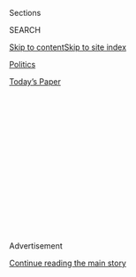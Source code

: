 <div id="app">

<div>

<div>

<div>

<div class="NYTAppHideMasthead css-1q2w90k e1suatyy0">

<div class="section css-ui9rw0 e1suatyy2">

<div class="css-eph4ug er09x8g0">

<div class="css-6n7j50">

</div>

<span class="css-1dv1kvn">Sections</span>

<div class="css-10488qs">

<span class="css-1dv1kvn">SEARCH</span>

</div>

[Skip to content](#site-content)[Skip to site
index](#site-index)

</div>

<div id="masthead-section-label" class="css-1wr3we4 eaxe0e00">

[Politics](https://www.nytimes.com/section/politics)

</div>

<div class="css-10698na e1huz5gh0">

</div>

</div>

<div id="masthead-bar-one" class="section hasLinks css-15hmgas e1csuq9d3">

<div class="css-uqyvli e1csuq9d0">

</div>

<div class="css-1uqjmks e1csuq9d1">

</div>

<div class="css-9e9ivx">

[](https://myaccount.nytimes.com/auth/login?response_type=cookie&client_id=vi)

</div>

<div class="css-1bvtpon e1csuq9d2">

[Today’s
Paper](https://www.nytimes.com/section/todayspaper)

</div>

</div>

</div>

</div>

<div data-aria-hidden="false">

<div id="site-content" data-role="main">

<div>

<div class="css-1aor85t" style="opacity:0.000000001;z-index:-1;visibility:hidden">

<div class="css-1hqnpie">

<div class="css-epjblv">

<span class="css-17xtcya">[Politics](/section/politics)</span><span class="css-x15j1o">|</span><span class="css-fwqvlz">Michael
Flynn, Anti-Islamist Ex-General, Offered Security Post, Trump Aide
Says</span>

</div>

<div class="css-k008qs">

<div class="css-1iwv8en">

<span class="css-18z7m18"></span>

<div>

</div>

</div>

<span class="css-1n6z4y">https://nyti.ms/2eM6sek</span>

<div class="css-1705lsu">

<div class="css-4xjgmj">

<div class="css-4skfbu" data-role="toolbar" data-aria-label="Social Media Share buttons, Save button, and Comments Panel with current comment count" data-testid="share-tools">

  - 
  - 
  - 
  - 
    
    <div class="css-6n7j50">
    
    </div>

  - 
  - 

</div>

</div>

</div>

</div>

</div>

</div>

<div class="css-13pd83m">

</div>

<div id="top-wrapper" class="css-1sy8kpn">

<div id="top-slug" class="css-l9onyx">

Advertisement

</div>

[Continue reading the main
story](#after-top)

<div class="ad top-wrapper" style="text-align:center;height:100%;display:block;min-height:250px">

<div id="top" class="place-ad" data-position="top" data-size-key="top">

</div>

</div>

<div id="after-top">

</div>

</div>

<div id="sponsor-wrapper" class="css-1hyfx7x">

<div id="sponsor-slug" class="css-19vbshk">

Supported by

</div>

[Continue reading the main
story](#after-sponsor)

<div id="sponsor" class="ad sponsor-wrapper" style="text-align:center;height:100%;display:block">

</div>

<div id="after-sponsor">

</div>

</div>

<div class="css-1vkm6nb ehdk2mb0">

# Michael Flynn, Anti-Islamist Ex-General, Offered Security Post, Trump Aide Says

</div>

<div class="css-79elbk" data-testid="photoviewer-wrapper">

<div class="css-z3e15g" data-testid="photoviewer-wrapper-hidden">

</div>

<div class="css-1a48zt4 ehw59r15" data-testid="photoviewer-children">

![<span class="css-16f3y1r e13ogyst0" data-aria-hidden="true">Lt. Gen.
Michael T. Flynn at Trump Tower in Manhattan on
Thursday.</span><span class="css-cnj6d5 e1z0qqy90" itemprop="copyrightHolder"><span class="css-1ly73wi e1tej78p0">Credit...</span><span><span>Sam
Hodgson for The New York
Times</span></span></span>](https://static01.nyt.com/images/2016/11/18/us/18flynn/18flynn-articleLarge.jpg?quality=75&auto=webp&disable=upscale)

</div>

</div>

<div class="css-xt80pu e12qa4dv0">

<div class="css-18e8msd">

<div class="css-vp77d3 epjyd6m0">

<div class="css-1baulvz">

By [<span class="css-1baulvz" itemprop="name">Matthew
Rosenberg</span>](http://www.nytimes.com/by/matthew-rosenberg) and
[<span class="css-1baulvz last-byline" itemprop="name">Maggie
Haberman</span>](http://www.nytimes.com/by/maggie-haberman)

</div>

</div>

  - Nov. 17,
    2016

  - 
    
    <div class="css-4xjgmj">
    
    <div class="css-d8bdto" data-role="toolbar" data-aria-label="Social Media Share buttons, Save button, and Comments Panel with current comment count" data-testid="share-tools">
    
      - 
      - 
      - 
      - 
        
        <div class="css-6n7j50">
        
        </div>
    
      - 
      - 
    
    </div>
    
    </div>

</div>

</div>

<div class="section meteredContent css-1r7ky0e" name="articleBody" itemprop="articleBody">

<div class="css-1fanzo5 StoryBodyCompanionColumn">

<div class="css-53u6y8">

WASHINGTON — President-elect [Donald J.
Trump](http://www.nytimes.com/2016/11/18/us/politics/donald-trump-transition.html)
has offered the post of national security adviser to Lt. Gen. Michael T.
Flynn, potentially putting a retired intelligence officer who believes
Islamist militancy poses an existential threat in one of the most
powerful roles in shaping military and foreign policy, according to a
top official on Mr. Trump’s transition team.

General Flynn, 57, a registered Democrat, was Mr. Trump’s main national
security adviser during his campaign. If he accepts Mr. Trump’s offer,
as expected, he will be a critical gatekeeper for a president with
little experience in military or foreign policy issues.

Mr. Trump and General Flynn both see themselves as brash outsiders who
hustled their way to the big time. They both post on Twitter often about
their own successes, and they have both at times crossed the line into
outright Islamophobia.

They also both exhibit a loose relationship with facts: General Flynn,
for instance, has said that Shariah, or Islamic law, is spreading in the
United States (it is not). His dubious assertions are so common that
when he ran the Defense Intelligence Agency, subordinates came up with a
name for the phenomenon: They called them “Flynn facts.”

</div>

</div>

<div class="css-1fanzo5 StoryBodyCompanionColumn">

<div class="css-53u6y8">

As an adviser, General Flynn has already proved to be a powerful
influence on Mr. Trump, convincing the president-elect that the United
States is in a “world war” with Islamist militants and must work with
any willing allies in the fight, including President Vladimir V. Putin
of Russia.

</div>

</div>

<div class="css-cfo9c3">

</div>

<div class="css-1fanzo5 StoryBodyCompanionColumn">

<div class="css-53u6y8">

During the transition, General Flynn has been present when Mr. Trump has
received his daily intelligence briefing. As national security adviser,
he would have the last word on how the president should respond to
crises such as a showdown with China over the South China Sea or an
international health crisis like the Ebola epidemic.

But, like Mr. Trump, he would enter the White House with significant
baggage. The Flynn Intel Group, a consulting firm he founded after he
was fired by President Obama as head of the Defense Intelligence Agency,
has hazy business ties to Middle Eastern countries and has appeared to
lobby for the Turkish government. General Flynn also took a paid
speaking engagement last year with Russia Today, a television network
funded by the Kremlin, and attended the network’s lavish anniversary
party in Moscow, where he sat at Mr. Putin’s elbow.

Those potential conflicts of interest had led Mr. Trump’s transition
team to worry that General Flynn might have difficulty winning
confirmation for any post that, unlike the national security adviser
role, requires congressional approval, such as director of the C.I.A.
But for Mr. Trump, he has one overriding virtue: He was an early and
ardent supporter in a campaign during which most of the Washington
national security establishment openly called Mr. Trump unfit to lead.

</div>

</div>

<div class="css-1fanzo5 StoryBodyCompanionColumn">

<div class="css-53u6y8">

General Flynn did not respond to repeated interview requests. Yet in
numerous speeches and interviews before the election, and in a book
published in August, he laid out a view of the world that sees the
United States as facing a singular, overarching threat that can be
described in only one way: “radical Islamic terrorism.”

</div>

</div>

<div class="css-cfo9c3">

</div>

<div class="css-1fanzo5 StoryBodyCompanionColumn">

<div class="css-53u6y8">

All else is secondary for General Flynn, and any other description of
the threat is “the worst kind of political correctness,” he said in an
interview three weeks before the election.

Islamist militancy poses an existential threat on a global scale, and
the Muslim faith itself is the source of the problem, he said,
describing it as a political ideology, not a religion. He has even at
times gone so far as to call it a political ideology that has
“metastasized” into a “malignant cancer.”

For General Flynn, the election of Mr. Trump represents an astounding
career turnaround. Once counted among the most respected military
officers of his generation, General Flynn was fired after serving only
two years as chief of the Defense Intelligence Agency. He then
re-emerged as a vociferous critic of a Washington elite that he
contended could not even properly identify the real enemy — radical
Islam, that is — never mind figure out how to defeat
it.

</div>

</div>

<div class="css-1sngw6j">

[](https://www.nytimes.com/interactive/2016/us/politics/donald-trump-administration.html)

<div class="css-1eoytci">

![](https://static01.nyt.com/images/2016/11/11/us/politics/donald-trump-administration-1478905372015/donald-trump-administration-1478905372015-square640.jpg)

</div>

<div class="css-1rha1bf">

## Donald Trump’s Cabinet Is Complete. Here’s the Full List.

A list of appointees and nominees for top posts in the new
administration.

</div>

</div>

<div class="css-1fanzo5 StoryBodyCompanionColumn">

<div class="css-53u6y8">

In Mr. Trump, General Flynn found someone who was more than willing to
listen. He readily signed on to the campaign, and quickly emerged as
[the angry
voice](http://www.nytimes.com/2016/10/19/us/politics/michael-flynn-donald-trump.html)
of the national security establishment, leading chants of “lock her up”
against Hillary Clinton at rallies and the Republican convention. And
now, after months of the two men talking to each other, it can be hard
to tell where Mr. Trump’s views end and General Flynn’s begin.

</div>

</div>

<div class="css-1fanzo5 StoryBodyCompanionColumn">

<div class="css-53u6y8">

They both believe that the United States needs to start working with Mr.
Putin to defeat Islamist militants and stop worrying about his
suppression of critics at home, his attempt to [dismember
Ukraine](http://www.nytimes.com/2014/03/19/world/europe/ukraine.html) or
the Russian military’s [indiscriminate
bombing](http://www.nytimes.com/2016/09/24/world/middleeast/aleppo-syria-airstrikes.html)
of Syrian cities. The same goes for President Abdel Fattah el-Sisi of
Egypt, who took power in a coup and who was the [first world
leader](http://www.nytimes.com/2016/11/16/us/politics/trump-transition.html?hp&action=click&pgtype=Homepage&clickSource=story-heading&module=span-ab-top-region&region=top-news&WT.nav=top-news)
to speak with Mr. Trump after the election.

Mr. Trump “looks at people and leaders of countries and says: ‘Can I
work with this guy? Do we have a common threat that we can focus on?’”
Mr. Flynn said in the interview before the election. “He knows that when
it comes to Russia or any other country, the common enemy that we all
have is radical Islam.”

General Flynn and Mr. Trump also agree that the United States needs to
sharply curtail immigration from predominantly Muslim countries, and
possibly even force American Muslims to register with the government.

</div>

</div>

<div class="css-cfo9c3">

</div>

<div class="css-1fanzo5 StoryBodyCompanionColumn">

<div class="css-53u6y8">

The similarities run beyond political views. Like the boy from Queens
who made it in Manhattan, General Flynn came into the military without a
West Point pedigree — he graduated from the Army’s Reserve Officer
Training Program at the University of Rhode Island — and earned a
reputation as outspoken and unconventional as he climbed the ranks to
the top of military intelligence.

Yet General Flynn still nurses the grudge of an outsider, believing he
never quite got the respect he deserves. For example, he has [attributed
his
dismissal](https://www.washingtonpost.com/world/national-security/nearly-the-entire-national-security-establishment-has-rejected-trumpexcept-for-this-man/2016/08/15/d5072d96-5e4b-11e6-8e45-477372e89d78_story.html)
from the Defense Intelligence Agency to a pair of consummate insiders:
James R. Clapper Jr., the director of national intelligence, and Michael
Vickers, the undersecretary of defense intelligence.

His response, like that of his new boss, has been to buck the
establishment. In his view, both the Republican and the Democratic
luminaries who have shaped American defense and foreign policy through
two presidencies have “gotten us into mess after mess for the wrong
reasons.”

</div>

</div>

<div class="css-1fanzo5 StoryBodyCompanionColumn">

<div class="css-53u6y8">

“I would argue with that crowd all day long,” he said before the
election.

Among the hard-line Republicans who now dominate the party, General
Flynn has become something of a cult figure for what they see as his
brave stand against the Obama administration’s perfidy. General Flynn
insists that he was fired from the intelligence agency because he
refused to toe the administration’s line that Islamist militants were in
retreat. (He was right, in all fairness.)

“He’s an analyst who can get deep into the weeds on the issues and a lot
of this stuff and then is very good at playing three-dimensional chess,”
said Representative Devin Nunes, the California Republican who is
chairman of the House Intelligence Committee and a close confidant to
Mr. Flynn. “He was the one who called out the administration for being
wrong on Al Qaeda.”

But many of those who worked with General Flynn attribute his firing to
management problems, saying his attempts to overhaul the sprawling
agency had left it a chaotic, backbiting mess. They also question
whether his tactical acumen — he was especially good at unraveling
militant networks in Afghanistan and Iraq — can translate into the kind
of strategic thinking needed at the White House.

“He is a very talented information gatherer,” said Sarah Chayes of the
Carnegie Endowment in Washington, who worked with General Flynn when he
ran military intelligence in Afghanistan from 2009 to 2011.

“But his thinking process is not sufficiently analytical to test some
streams against others and make sense of it, or draw consistent
conclusions,” she said. “If you listen to him, in 10 minutes you’ll hear
him contradict himself two or three times.”

Take his views on Islam. In the interview before the election, he
characterized Islam as intolerant.

Then he said that he had many Muslim friends, and that the United States
needed to do a better job of understanding Islamic culture and fostering
its tolerant side.

</div>

</div>

</div>

<div>

</div>

<div>

</div>

<div>

</div>

<div>

<div id="bottom-wrapper" class="css-1ede5it">

<div id="bottom-slug" class="css-l9onyx">

Advertisement

</div>

[Continue reading the main
story](#after-bottom)

<div id="bottom" class="ad bottom-wrapper" style="text-align:center;height:100%;display:block;min-height:90px">

</div>

<div id="after-bottom">

</div>

</div>

</div>

</div>

</div>

## Site Index

<div>

</div>

## Site Information Navigation

  - [© <span>2020</span> <span>The New York Times
    Company</span>](https://help.nytimes.com/hc/en-us/articles/115014792127-Copyright-notice)

<!-- end list -->

  - [NYTCo](https://www.nytco.com/)
  - [Contact
    Us](https://help.nytimes.com/hc/en-us/articles/115015385887-Contact-Us)
  - [Work with us](https://www.nytco.com/careers/)
  - [Advertise](https://nytmediakit.com/)
  - [T Brand Studio](http://www.tbrandstudio.com/)
  - [Your Ad
    Choices](https://www.nytimes.com/privacy/cookie-policy#how-do-i-manage-trackers)
  - [Privacy](https://www.nytimes.com/privacy)
  - [Terms of
    Service](https://help.nytimes.com/hc/en-us/articles/115014893428-Terms-of-service)
  - [Terms of
    Sale](https://help.nytimes.com/hc/en-us/articles/115014893968-Terms-of-sale)
  - [Site
    Map](https://spiderbites.nytimes.com)
  - [Help](https://help.nytimes.com/hc/en-us)
  - [Subscriptions](https://www.nytimes.com/subscription?campaignId=37WXW)

</div>

</div>

</div>

</div>
